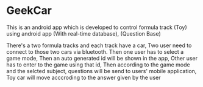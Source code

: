 # GeekCar
This is an android app which is developed to control formula track (Toy) using android app (With real-time database), (Question Base)


There's a two formula tracks and each track have a car, Two user need to connect to those two cars via bluetooth. Then one user has to select a game mode, Then an auto generated id will be shown in the app, Other user has to enter to the game using that id, Then according to the game mode and the selcted subject, questions will be send to users' mobile application, Toy car will move acccroding to the answer given by the user
